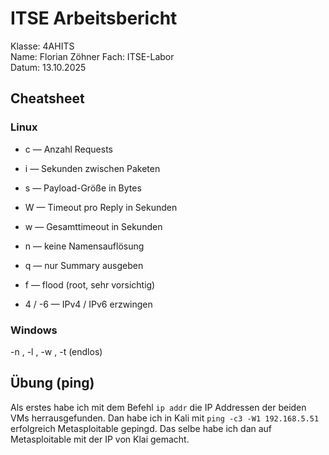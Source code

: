 # ITSE Arbeitsbericht

Klasse: 4AHITS  
Name: Florian Zöhner 
Fach: ITSE-Labor   
Datum: 13.10.2025     
 
## Cheatsheet
### Linux
 
- c <count> — Anzahl Requests
 
- i <interval> — Sekunden zwischen Paketen
 
- s <size> — Payload-Größe in Bytes
 
- W <timeout> — Timeout pro Reply in Sekunden
 
- w <deadline> — Gesamttimeout in Sekunden
 
- n — keine Namensauflösung
 
- q — nur Summary ausgeben
 
- f — flood (root, sehr vorsichtig)
 
- 4 / -6 — IPv4 / IPv6 erzwingen

### Windows
 
-n <count>, -l <size>, -w <timeout-ms>, -t (endlos)



## Übung (ping)

Als erstes habe ich mit dem Befehl `ip addr` die IP Addressen der beiden VMs herrausgefunden.
Dan habe ich in Kali mit `ping -c3 -W1 192.168.5.51` erfolgreich Metasploitable gepingd.
Das selbe habe ich dan auf Metasploitable mit der IP von Klai gemacht.


